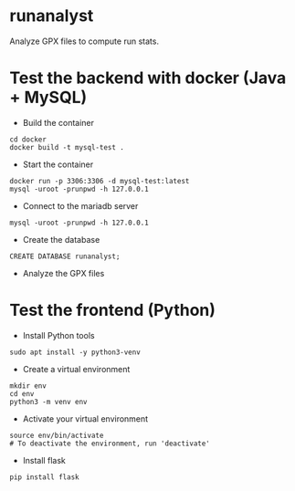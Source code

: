 # runanalyst
Analyze GPX files to compute run stats.

# Test the backend with docker (Java + MySQL)
- Build the container
```
cd docker
docker build -t mysql-test .
```
- Start the container
```
docker run -p 3306:3306 -d mysql-test:latest
mysql -uroot -prunpwd -h 127.0.0.1
```
- Connect to the mariadb server
```
mysql -uroot -prunpwd -h 127.0.0.1
```
- Create the database
```
CREATE DATABASE runanalyst;
```
- Analyze the GPX files

# Test the frontend (Python)
- Install Python tools
```
sudo apt install -y python3-venv
```
- Create a virtual environment
```
mkdir env
cd env
python3 -m venv env
```
- Activate your virtual environment
```
source env/bin/activate
# To deactivate the environment, run 'deactivate'
```
- Install flask
```
pip install flask
```

